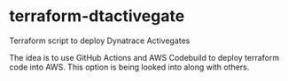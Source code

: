 # terraform-dtactivegate

Terraform script to deploy Dynatrace Activegates


The idea is to use GitHub Actions and AWS Codebuild to deploy terraform code into AWS. This option is being looked into along with others.
